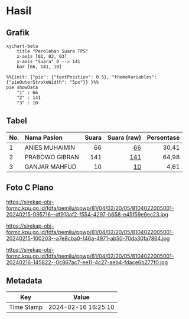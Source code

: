 # Hasil

## Grafik

```mermaid
xychart-beta
    title "Perolehan Suara TPS"
    x-axis [01, 02, 03]
    y-axis "Suara" 0 --> 141
    bar [66, 141, 10]
```

```mermaid
%%{init: {"pie": {"textPosition": 0.5}, "themeVariables": {"pieOuterStrokeWidth": "5px"}} }%%
pie showData
    "1" : 66
    "2" : 141
    "3" : 10
```

## Tabel

| No. | Nama Paslon    | Suara | Suara (raw) | Persentase |
|:--- |:-------------- | -----:| -----------:| ----------:|
| 1   | ANIES MUHAIMIN | 66    | [66][p-1]   | 30,41      |
| 2   | PRABOWO GIBRAN | 141   | [141][p-2]  | 64,98      |
| 3   | GANJAR MAHFUD  | 10    | [10][p-3]   | 4,61       |


[p-1]: https://github.com/gigit-pemilu/pemilu-2024-81-maluku/blob/main/pilpres/hitung-suara/sub/81-maluku/sub/04-buru/sub/02-air-buaya/sub/2005-waemangit/sub/001-tps/sub/paslon-1.txt
[p-2]: https://github.com/gigit-pemilu/pemilu-2024-81-maluku/blob/main/pilpres/hitung-suara/sub/81-maluku/sub/04-buru/sub/02-air-buaya/sub/2005-waemangit/sub/001-tps/sub/paslon-2.txt
[p-3]: https://github.com/gigit-pemilu/pemilu-2024-81-maluku/blob/main/pilpres/hitung-suara/sub/81-maluku/sub/04-buru/sub/02-air-buaya/sub/2005-waemangit/sub/001-tps/sub/paslon-3.txt

## Foto C Plano

https://sirekap-obj-formc.kpu.go.id/fdfa/pemilu/ppwp/81/04/02/20/05/8104022005001-20240215-095716--df913af2-f554-4297-b658-e45f59e9ec23.jpg

https://sirekap-obj-formc.kpu.go.id/fdfa/pemilu/ppwp/81/04/02/20/05/8104022005001-20240215-100203--a7e8cba0-146a-4971-ab50-70da30fa7864.jpg

https://sirekap-obj-formc.kpu.go.id/fdfa/pemilu/ppwp/81/04/02/20/05/8104022005001-20240216-145822--0c867ac7-ee11-4c27-aeb4-fdace6b277f0.jpg


## Metadata

| Key        | Value               |
| ---------- | ------------------- |
| Time Stamp | 2024-02-16 16:25:10 |



